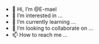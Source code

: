 - 👋 Hi, I’m @E-mael
- 👀 I’m interested in ...
- 🌱 I’m currently learning ...
- 💞️ I’m looking to collaborate on ...
- 📫 How to reach me ...

<!---
E-mael/E-mael is a ✨ special ✨ repository because its `README.md` (this file) appears on your GitHub profile.
You can click the Preview link to take a look at your changes.
--->

